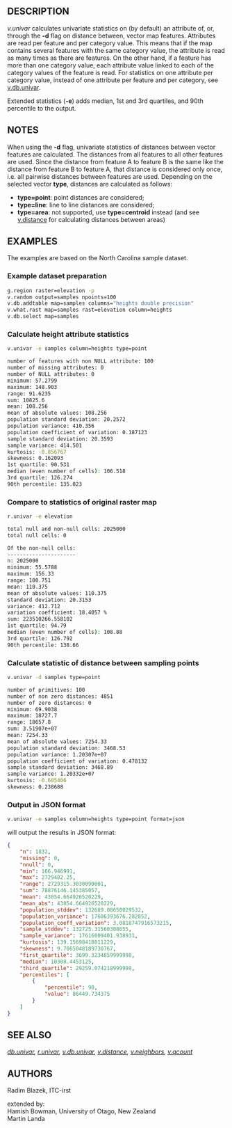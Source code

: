 ## DESCRIPTION

*v.univar* calculates univariate statistics on (by default) an attribute
of, or, through the **-d** flag on distance between, vector map
features. Attributes are read per feature and per category value. This
means that if the map contains several features with the same category
value, the attribute is read as many times as there are features. On the
other hand, if a feature has more than one category value, each
attribute value linked to each of the category values of the feature is
read. For statistics on one attribute per category value, instead of one
attribute per feature and per category, see
[v.db.univar](v.db.univar.md).

Extended statistics (**-e**) adds median, 1st and 3rd quartiles, and
90th percentile to the output.

## NOTES

When using the **-d** flag, univariate statistics of distances between
vector features are calculated. The distances from all features to all
other features are used. Since the distance from feature A to feature B
is the same like the distance from feature B to feature A, that distance
is considered only once, i.e. all pairwise distances between features
are used. Depending on the selected vector **type**, distances are
calculated as follows:

- **type=point**: point distances are considered;
- **type=line**: line to line distances are considered;
- **type=area**: not supported, use **type=centroid** instead (and see
  [v.distance](v.distance.md) for calculating distances between areas)

## EXAMPLES

The examples are based on the North Carolina sample dataset.

### Example dataset preparation

```sh
g.region raster=elevation -p
v.random output=samples npoints=100
v.db.addtable map=samples columns="heights double precision"
v.what.rast map=samples rast=elevation column=heights
v.db.select map=samples
```

### Calculate height attribute statistics

```sh
v.univar -e samples column=heights type=point

number of features with non NULL attribute: 100
number of missing attributes: 0
number of NULL attributes: 0
minimum: 57.2799
maximum: 148.903
range: 91.6235
sum: 10825.6
mean: 108.256
mean of absolute values: 108.256
population standard deviation: 20.2572
population variance: 410.356
population coefficient of variation: 0.187123
sample standard deviation: 20.3593
sample variance: 414.501
kurtosis: -0.856767
skewness: 0.162093
1st quartile: 90.531
median (even number of cells): 106.518
3rd quartile: 126.274
90th percentile: 135.023
```

### Compare to statistics of original raster map

```sh
r.univar -e elevation

total null and non-null cells: 2025000
total null cells: 0

Of the non-null cells:
----------------------
n: 2025000
minimum: 55.5788
maximum: 156.33
range: 100.751
mean: 110.375
mean of absolute values: 110.375
standard deviation: 20.3153
variance: 412.712
variation coefficient: 18.4057 %
sum: 223510266.558102
1st quartile: 94.79
median (even number of cells): 108.88
3rd quartile: 126.792
90th percentile: 138.66
```

### Calculate statistic of distance between sampling points

```sh
v.univar -d samples type=point

number of primitives: 100
number of non zero distances: 4851
number of zero distances: 0
minimum: 69.9038
maximum: 18727.7
range: 18657.8
sum: 3.51907e+07
mean: 7254.33
mean of absolute values: 7254.33
population standard deviation: 3468.53
population variance: 1.20307e+07
population coefficient of variation: 0.478132
sample standard deviation: 3468.89
sample variance: 1.20332e+07
kurtosis: -0.605406
skewness: 0.238688
```

### Output in JSON format

```sh
v.univar -e samples column=heights type=point format=json
```

will output the results in JSON format:

```json
{
    "n": 1832,
    "missing": 0,
    "nnull": 0,
    "min": 166.946991,
    "max": 2729482.25,
    "range": 2729315.3030090001,
    "sum": 78876146.145385057,
    "mean": 43054.664926520229,
    "mean_abs": 43054.664926520229,
    "population_stddev": 132689.08650029532,
    "population_variance": 17606393676.282852,
    "population_coeff_variation": 3.0818747916573215,
    "sample_stddev": 132725.31560308655,
    "sample_variance": 17616009401.938931,
    "kurtosis": 139.15698418811229,
    "skewness": 9.7065048189730767,
    "first_quartile": 3699.3234859999998,
    "median": 10308.4453125,
    "third_quartile": 29259.074218999998,
    "percentiles": [
        {
            "percentile": 90,
            "value": 86449.734375
        }
    ]
}
```

## SEE ALSO

*[db.univar](db.univar.md), [r.univar](r.univar.md),
[v.db.univar](v.db.univar.md), [v.distance](v.distance.md),
[v.neighbors](v.neighbors.md), [v.qcount](v.qcount.md)*

## AUTHORS

Radim Blazek, ITC-irst

extended by:  
Hamish Bowman, University of Otago, New Zealand  
Martin Landa
